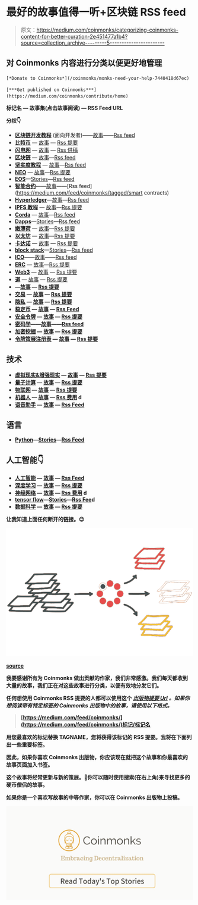 # 最好的故事值得一听+区块链 RSS feed

> 原文：<https://medium.com/coinmonks/categorizing-coinmonks-content-for-better-curation-2e451477a1b4?source=collection_archive---------5----------------------->

## 对 Coinmonks 内容进行分类以便更好地管理

`[*Donate to Coinmonks*](/coinmonks/monks-need-your-help-7440418d67ec)`

`[***Get published on Coinmonks***](https://medium.com/coinmonks/contribute/home)`

**标记名 *—* 故事集(点击故事阅读) *—* RSS Feed URL**

**分权👇**

*   [**区块链开发教程**](http://medium.com/coinmonks/tutorials/home) (面向开发者)——[故事](http://medium.com/coinmonks/tutorials/home)——[Rss feed](https://medium.com/feed/coinmonks/tagged/tutorials)
*   [**比特币**](https://medium.com/coinmonks/bitcoin/home) — [故事](https://medium.com/coinmonks/bitcoin/home) — [Rss 提要](https://medium.com/feed/coinmonks/tagged/bitcoin)
*   [**闪电网**](https://medium.com/coinmonks/lightning-network/home) — [故事](https://medium.com/coinmonks/lightning-network/home) — [Rss 供稿](https://medium.com/feed/coinmonks/tagged/lightning-network)
*   [**区块链**](/coinmonks/blockchain) — [故事](https://medium.com/coinmonks/blockchain/home)—[Rss feed](https://medium.com/feed/coinmonks/tagged/blockchain)
*   [**坚实度教程**](https://medium.com/coinmonks/solidity-tutorial/home) — [故事](https://medium.com/coinmonks/solidity-tutorial/home)—[Rss feed](https://medium.com/feed/coinmonks/tagged/solidity)
*   [**NEO**](https://medium.com/coinmonks/neo/home) — [故事](https://medium.com/coinmonks/neo/home)—[Rss 提要](https://medium.com/feed/coinmonks/tagged/neo)
*   [**EOS**](https://medium.com/coinmonks/eos/home)—[Stories](https://medium.com/coinmonks/eos/home)—[Rss feed](https://medium.com/feed/coinmonks/tagged/eos)
*   [**智能合约**](https://medium.com/coinmonks/smart-contract/home)——[故事](https://medium.com/coinmonks/smart-contract/home)——[Rss feed](https://medium.com/feed/coinmonks/tagged/smart contracts)
*   [**Hyperledger**](https://medium.com/coinmonks/hyperledger/home)—[故事](https://medium.com/coinmonks/hyperledger/home)—[Rss feed](https://medium.com/feed/coinmonks/tagged/hyperledger)
*   [**IPFS 教程**](https://medium.com/coinmonks/ipfs/home) — [故事](https://medium.com/coinmonks/ipfs/home)—[Rss 提要](https://medium.com/feed/coinmonks/tagged/ipfs)
*   [**Corda**](https://medium.com/coinmonks/corda/home) — [故事](https://medium.com/coinmonks/corda/home)—[Rss feed](https://medium.com/feed/coinmonks/tagged/corda)
*   [**Dapps**](https://medium.com/coinmonks/dapp/home)—[Stories](https://medium.com/coinmonks/dapp/home)—[Rss feed](https://medium.com/feed/coinmonks/tagged/dapps)
*   [**嫩薄荷**](https://medium.com/coinmonks/tendermint/home) — [故事](https://medium.com/coinmonks/tendermint/home)—[Rss 提要](https://medium.com/feed/coinmonks/tagged/tendermint)
*   [**以太坊**](https://medium.com/coinmonks/ethereum/home) — [故事](https://medium.com/coinmonks/ethereum/home)—[Rss 提要](https://medium.com/feed/coinmonks/tagged/ethereum)
*   [**卡达诺**](https://medium.com/coinmonks/cardano/home) — [故事](https://medium.com/coinmonks/cardano/home) — [Rss 提要](https://medium.com/feed/coinmonks/tagged/cardano)
*   [**block stack**](https://medium.com/coinmonks/blockstack/home)—[Stories](https://medium.com/coinmonks/blockstack/home)—[Rss feed](https://medium.com/feed/coinmonks/tagged/blockstack)
*   [**ICO**](https://medium.com/coinmonks/ico/home)——[故事](https://medium.com/coinmonks/ico/home)——[Rss feed](https://medium.com/feed/coinmonks/tagged/ico)
*   [**ERC**](https://medium.com/coinmonks/erc/home) — [故事](https://medium.com/coinmonks/erc/home)—[Rss 提要](https://medium.com/feed/coinmonks/tagged/erc)
*   [**Web3**](https://medium.com/coinmonks/web3/home) — [故事](https://medium.com/coinmonks/web3/home) — [Rss 提要](https://medium.com/feed/coinmonks/tagged/web3)
*   [**道**](https://medium.com/coinmonks/dao/home) — [故事](https://medium.com/coinmonks/dao/home) — [Rss 提要](https://medium.com/feed/coinmonks/tagged/dao)
*   [](https://medium.com/coinmonks/iota/home)**—[故事](https://medium.com/coinmonks/iota/home) — [Rss 提要](https://medium.com/feed/coinmonks/tagged/iota)**
*   **[**交易**](https://medium.com/coinmonks/trading/home) — [故事](https://medium.com/coinmonks/trading/home) — [Rss 提要](https://medium.com/feed/coinmonks/tagged/trading)**
*   **[**隐私**](https://medium.com/coinmonks/privacy/home) — [故事](https://medium.com/coinmonks/privacy/home) — [Rss 提要](https://medium.com/feed/coinmonks/tagged/privacy)**
*   **[**稳定币**](https://medium.com/coinmonks/stablecoins/home) — [故事](https://medium.com/coinmonks/stablecoins/home) — [Rss Feed](https://medium.com/feed/coinmonks/tagged/stablecoins)**
*   **[**安全令牌**](https://medium.com/coinmonks/security-token/home) — [故事](https://medium.com/coinmonks/security-token/home) — [Rss 提要](https://medium.com/feed/coinmonks/tagged/security-token)**
*   **[**密码学**](https://medium.com/coinmonks/cryptography/home)——[故事](https://medium.com/coinmonks/cryptography/home)——[Rss feed](https://medium.com/feed/coinmonks/tagged/cryptography)**
*   **[**加密挖掘**](https://medium.com/coinmonks/mining/home) — [故事](https://medium.com/coinmonks/mining/home) — [Rss 提要](https://medium.com/feed/coinmonks/tagged/mining)**
*   **[**令牌策展注册表**](https://medium.com/coinmonks/tcr/home) — [故事](https://medium.com/coinmonks/tcr/home) — [Rss 提要](https://medium.com/feed/coinmonks/tagged/tcr)**

## **技术**

*   **[**虚拟现实&增强现实**](http://medium.com/coinmonks/ar-vr/home) — [故事](http://medium.com/coinmonks/ar-vr/home) — [Rss 提要](https://medium.com/feed/coinmonks/tagged/ar-vr)**
*   **[**量子计算**](/coinmonks/quantum-computing) — [故事](/coinmonks/quantum-computing) — [Rss 提要](https://medium.com/feed/coinmonks/tagged/quantum-computing)**
*   **[**物联网**](/coinmonks/internet-of-things) — [故事](/coinmonks/internet-of-things) — [Rss 提要](https://medium.com/feed/coinmonks/tagged/internet-of-things)**
*   **[**机器人**](/coinmonks/robotics) — [故事](/coinmonks/robotics) — [Rss 费用](https://medium.com/feed/coinmonks/tagged/robotics) d**
*   **[**语音助手**](https://medium.com/coinmonks/voice/home) — [故事](https://medium.com/coinmonks/voice/home) — [Rss Feed](https://medium.com/feed/coinmonks/tagged/voice)**

## **语言**

*   **[**Python**](https://medium.com/coinmonks/python/home)—[Stories](https://medium.com/coinmonks/python/home)—[Rss Feed](https://medium.com/feed/coinmonks/tagged/python)**

## **人工智能👇**

*   **[**人工智能**](/coinmonks/artificial-intelligence) — [故事](/coinmonks/artificial-intelligence) — [Rss Feed](https://medium.com/feed/coinmonks/tagged/artificial-intelligence)**
*   **[**深度学习**](/coinmonks/artificial-intelligence) — [故事](https://medium.com/coinmonks/deep-learning/home) — [Rss 提要](https://medium.com/feed/coinmonks/tagged/deep-learning)**
*   **[**神经网络**](https://medium.com/coinmonks/neural-network/home) — [故事](https://medium.com/coinmonks/neural-network/home) — [Rss 费用](https://medium.com/feed/coinmonks/tagged/neural-network) d**
*   **[**tensor flow**](https://medium.com/coinmonks/tensorflow/home)—[Stories](https://medium.com/coinmonks/tensorflow/home)—[Rss Fee](https://medium.com/feed/coinmonks/tagged/tensorflow)d**
*   **[**数据科学**](https://medium.com/coinmonks/data-science/home) — [故事](https://medium.com/coinmonks/data-science/home) — [Rss 提要](https://medium.com/feed/coinmonks/tagged/data-science)**

**让我知道上面任何断开的链接。😉**

**![](img/141157aff1bd97bc28e8fc52b1c8a92c.png)**

**[source](https://miuros.com/categorization-whitepaper/img/automatic_categorization_wp.svg)**

**我要感谢所有为 Coinmonks 做出贡献的作家，我们非常感激。我们每天都收到大量的故事，我们正在对这些故事进行分类，以便有效地分发它们。**

**任何想使用 Coinmonks RSS 提要的人都可以使用这个 [***出版物提要 Url***](https://medium.com/feed/coinmonks/) ***。如果你想阅读带有特定标签的 Coinmonks 出版物中的故事，请使用以下格式。*****

> **[https://medium.com/feed/coinmonks/](https://medium.com/feed/coinmonks/)标记/标记名**

**用您最喜欢的标记替换 TAGNAME，您将获得该标记的 RSS 提要。我将在下面列出一些重要标签。**

**因此，如果你喜欢 Coinmonks 出版物，你应该现在就把这个故事和你最喜欢的故事页面加入书签。**

**这个故事将经常更新与新的策展。👏你可以随时使用搜索(在右上角)来寻找更多的硬币僧侣的故事。**

**如果你是一个喜欢写故事的中等作家，你可以在 Coinmonks 出版物上投稿。**

**[![](img/449450761cd76f44f9ae574333f9e9af.png)](http://bit.ly/2G71Sp7)**